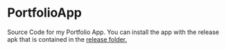 # PortfolioApp
Source Code for my Portfolio App. You can install the app with the release apk that is contained in the [release folder.](https://github.com/DecoderMG/PortfolioApp/tree/master/app/release) 
